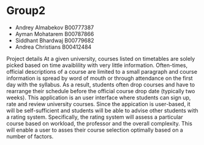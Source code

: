 # Group2

* Andrey Almabekov B00777387
* Ayman Mohatarem B00787866
* Siddhant Bhardwaj B00779682
* Andrea Christians B00412484

Project details
At a given university, courses listed on timetables are solely picked based on time avaiblility with very little information. Often-times, official descriptions of a course are limited to a small paragraph and course information is spread by word of mouth or through attendance on the first day with the syllabus. As a result, students often drop courses and have to rearrange their schedule before the official course drop date (typically two weeks). This application is an user interface where students can sign up, rate and review university courses. Since the appication is user-based, it will be self-sufficient and students will be able to advise other students with a rating system. Specifically, the rating system will assess a particular course based on workload, the professor and the overall complexity. This will enable a user to asses their course selection optimally based on a number of factors. 

